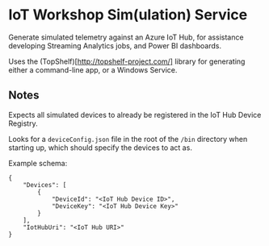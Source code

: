 # IoT Workshop Sim(ulation) Service

Generate simulated telemetry against an Azure IoT Hub, for assistance developing Streaming Analytics jobs, and Power BI dashboards.

Uses the (TopShelf)[http://topshelf-project.com/] library for generating either a command-line app, or a Windows Service.

## Notes

Expects all simulated devices to already be registered in the IoT Hub Device Registry.

Looks for a `deviceConfig.json` file in the root of the `/bin` directory when starting up, which should specify the devices to act as.

Example schema:

```
{
    "Devices": [
        {
            "DeviceId": "<IoT Hub Device ID>",
            "DeviceKey": "<IoT Hub Device Key>"
        }
    ],
    "IotHubUri": "<IoT Hub URI>"
}
```